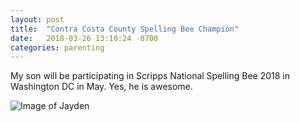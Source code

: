 ```yaml
---
layout: post
title:  "Contra Costa County Spelling Bee Champion"
date:   2018-03-26 13:10:24 -0700
categories: parenting
---
```


My son will be participating in Scripps National Spelling Bee 2018 in Washington DC in May. Yes, he is awesome. 

![Image of Jayden](/images/jayden_bee.jpg)